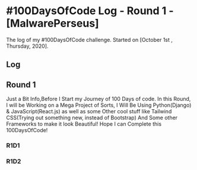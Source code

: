 # #100DaysOfCode Log - Round 1 - [MalwarePerseus]

The log of my #100DaysOfCode challenge. Started on [October 1st , Thursday, 2020].

## Log

## Round 1 
Just a Bit Info,Before I Start my Journey of 100 Days of code. In this Round, I will be Working on a Mega Project of Sorts, I Will Be Using Python(Django) & JavaScript(React.js) as well as some Other cool stuff like Tailwind CSS(Trying out something new, instead of Bootstrap) And Some other Frameworks to make it look Beautiful! Hope I can Complete this 100DaysOfCode!

### R1D1 


### R1D2
